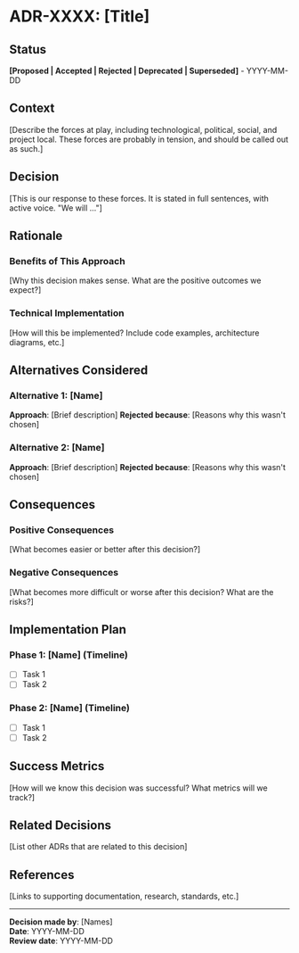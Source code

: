 # ADR-XXXX: [Title]

## Status
**[Proposed | Accepted | Rejected | Deprecated | Superseded]** - YYYY-MM-DD

## Context

[Describe the forces at play, including technological, political, social, and project local. These forces are probably in tension, and should be called out as such.]

## Decision

[This is our response to these forces. It is stated in full sentences, with active voice. "We will ..."]

## Rationale

### Benefits of This Approach

[Why this decision makes sense. What are the positive outcomes we expect?]

### Technical Implementation

[How will this be implemented? Include code examples, architecture diagrams, etc.]

## Alternatives Considered

### Alternative 1: [Name]
**Approach**: [Brief description]
**Rejected because**: [Reasons why this wasn't chosen]

### Alternative 2: [Name]
**Approach**: [Brief description]
**Rejected because**: [Reasons why this wasn't chosen]

## Consequences

### Positive Consequences

[What becomes easier or better after this decision?]

### Negative Consequences

[What becomes more difficult or worse after this decision? What are the risks?]

## Implementation Plan

### Phase 1: [Name] (Timeline)
- [ ] Task 1
- [ ] Task 2

### Phase 2: [Name] (Timeline)
- [ ] Task 1
- [ ] Task 2

## Success Metrics

[How will we know this decision was successful? What metrics will we track?]

## Related Decisions

[List other ADRs that are related to this decision]

## References

[Links to supporting documentation, research, standards, etc.]

---

**Decision made by**: [Names]  
**Date**: YYYY-MM-DD  
**Review date**: YYYY-MM-DD
